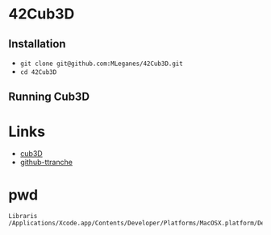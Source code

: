 # 42Cub3D

## Installation

* `git clone git@github.com:MLeganes/42Cub3D.git`
* `cd 42Cub3D`

## Running Cub3D
 

# Links

* [cub3D](https://harm-smits.github.io/42docs/projects/cub3d)
* [github-ttranche](https://github.com/ttranche/cub3D)

# pwd
	Libraris
	/Applications/Xcode.app/Contents/Developer/Platforms/MacOSX.platform/Developer/SDKs/MacOSX.sdk/usr/include